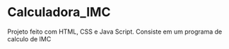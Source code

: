 # Calculadora_IMC
Projeto feito com HTML, CSS e Java Script. Consiste em um programa de calculo de IMC
